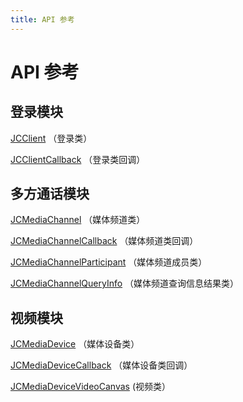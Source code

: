 ```yaml
---
title: API 参考
---
```

# API 参考

## 登录模块

[JCClient](/portal/reference/V2.1/ios/Classes/JCClient.html)
（登录类）

[JCClientCallback](/portal/reference/V2.1/ios/Protocols/JCClientCallback.html)
（登录类回调）

## 多方通话模块

[JCMediaChannel](/portal/reference/V2.1/ios/Classes/JCMediaChannel.html)
（媒体频道类）

[JCMediaChannelCallback](/portal/reference/V2.1/ios/Protocols/JCMediaChannelCallback.html)
（媒体频道类回调）

[JCMediaChannelParticipant](/portal/reference/V2.1/ios/Classes/JCMediaChannelParticipant.html)
（媒体频道成员类）

[JCMediaChannelQueryInfo](/portal/reference/V2.1/ios/Classes/JCMediaChannelQueryInfo.html)
（媒体频道查询信息结果类）

## 视频模块

[JCMediaDevice](/portal/reference/V2.1/ios/Classes/JCMediaDevice.html)
（媒体设备类）

[JCMediaDeviceCallback](/portal/reference/V2.1/ios/Protocols/JCMediaDeviceCallback.html)
（媒体设备类回调）

[JCMediaDeviceVideoCanvas](/portal/reference/V2.1/ios/Classes/JCMediaDeviceVideoCanvas.html)
(视频类）
